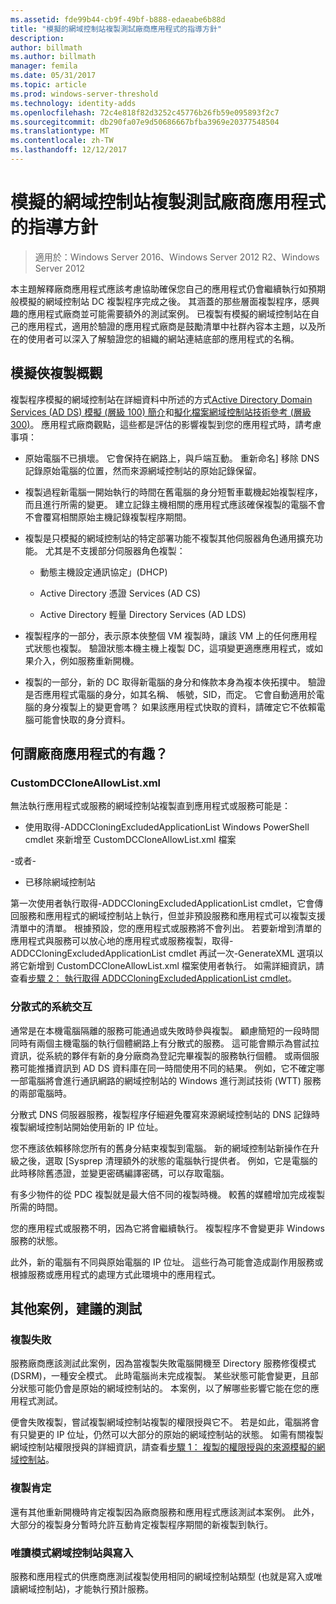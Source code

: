 ```yaml
---
ms.assetid: fde99b44-cb9f-49bf-b888-edaeabe6b88d
title: "模擬的網域控制站複製測試廠商應用程式的指導方針"
description: 
author: billmath
ms.author: billmath
manager: femila
ms.date: 05/31/2017
ms.topic: article
ms.prod: windows-server-threshold
ms.technology: identity-adds
ms.openlocfilehash: 72c4e818f82d3252c45776b26fb59e095893f2c7
ms.sourcegitcommit: db290fa07e9d50686667bfba3969e20377548504
ms.translationtype: MT
ms.contentlocale: zh-TW
ms.lasthandoff: 12/12/2017
---
```

# <a name="virtualized-domain-controller-cloning-test-guidance-for-application-vendors"></a>模擬的網域控制站複製測試廠商應用程式的指導方針

>適用於：Windows Server 2016、Windows Server 2012 R2、Windows Server 2012

本主題解釋廠商應用程式應該考慮協助確保您自己的應用程式仍會繼續執行如預期般模擬的網域控制站 DC 複製程序完成之後。 其涵蓋的那些層面複製程序，感興趣的應用程式廠商並可能需要額外的測試案例。 已複製有模擬的網域控制站在自己的應用程式，適用於驗證的應用程式廠商是鼓勵清單中社群內容本主題，以及所在的使用者可以深入了解驗證您的組織的網站連結底部的應用程式的名稱。  
  
## <a name="overview-of-virtualized-dc-cloning"></a>模擬俠複製概觀  
複製程序模擬的網域控制站在詳細資料中所述的方式[Active Directory Domain Services (AD DS) 模擬 (層級 100) 簡介](https://technet.microsoft.com/library/hh831734.aspx)和[擬化檔案網域控制站技術參考 (層級 300)](https://technet.microsoft.com/library/jj574214.aspx)。 應用程式廠商觀點，這些都是評估的影響複製到您的應用程式時，請考慮事項：  
  
-   原始電腦不已損壞。 它會保持在網路上，與戶端互動。 重新命名] 移除 DNS 記錄原始電腦的位置，然而來源網域控制站的原始記錄保留。  
  
-   複製過程新電腦一開始執行的時間在舊電腦的身分短暫車載機起始複製程序，而且進行所需的變更。 建立記錄主機相關的應用程式應該確保複製的電腦不會不會覆寫相關原始主機記錄複製程序期間。  
  
-   複製是只模擬的網域控制站的特定部署功能不複製其他伺服器角色通用擴充功能。 尤其是不支援部分伺服器角色複製：  
  
    -   動態主機設定通訊協定」(DHCP)  
  
    -   Active Directory 憑證 Services (AD CS)  
  
    -   Active Directory 輕量 Directory Services (AD LDS)  
  
-   複製程序的一部分，表示原本俠整個 VM 複製時，讓該 VM 上的任何應用程式狀態也複製。 驗證狀態本機主機上複製 DC，這項變更適應應用程式，或如果介入，例如服務重新開機。  
  
-   複製的一部分，新的 DC 取得新電腦的身分和條款本身為複本俠拓撲中。 驗證是否應用程式電腦的身分，如其名稱、 帳號，SID，而定。 它會自動適用於電腦的身分複製上的變更會嗎？ 如果該應用程式快取的資料，請確定它不依賴電腦可能會快取的身分資料。  
  
## <a name="what-is-interesting-for-application-vendors"></a>何謂廠商應用程式的有趣？  
  
### <a name="customdccloneallowlistxml"></a>CustomDCCloneAllowList.xml  
無法執行應用程式或服務的網域控制站複製直到應用程式或服務可能是：  
  
-   使用取得-ADDCCloningExcludedApplicationList Windows PowerShell cmdlet 來新增至 CustomDCCloneAllowList.xml 檔案  
  
-或者-  
  
-   已移除網域控制站  
  
第一次使用者執行取得-ADDCCloningExcludedApplicationList cmdlet，它會傳回服務和應用程式的網域控制站上執行，但並非預設服務和應用程式可以複製支援清單中的清單。 根據預設，您的應用程式或服務將不會列出。 若要新增到清單的應用程式與服務可以放心地的應用程式或服務複製，取得-ADDCCloningExcludedApplicationList cmdlet 再試一次-GenerateXML 選項以將它新增到 CustomDCCloneAllowList.xml 檔案使用者執行。 如需詳細資訊，請查看[步驟 2： 執行取得 ADDCCloningExcludedApplicationList cmdlet](https://technet.microsoft.com/library/hh831734.aspx#bkmk6_run_get_addccloningexcludedapplicationlist_cmdlet)。  
  
### <a name="distributed-system-interactions"></a>分散式的系統交互  
通常是在本機電腦隔離的服務可能通過或失敗時參與複製。 顧慮簡短的一段時間同時有兩個主機電腦的執行個體網路上有分散式的服務。 這可能會顯示為嘗試拉資訊，從系統的夥伴有新的身分廠商為登記完畢複製的服務執行個體。 或兩個服務可能推播資訊到 AD DS 資料庫在同一時間使用不同的結果。 例如，它不確定哪一部電腦將會進行通訊網路的網域控制站的 Windows 進行測試技術 (WTT) 服務的兩部電腦時。  
  
分散式 DNS 伺服器服務，複製程序仔細避免覆寫來源網域控制站的 DNS 記錄時複製網域控制站開始使用新的 IP 位址。  
  
您不應該依賴移除您所有的舊身分結束複製到電腦。 新的網域控制站新操作在升級之後，選取 [Sysprep 清理額外的狀態的電腦執行提供者。 例如，它是電腦的此時移除舊憑證，並變更密碼編譯密碼，可以存取電腦。  
  
有多少物件的從 PDC 複製就是最大倍不同的複製時機。 較舊的媒體增加完成複製所需的時間。  
  
您的應用程式或服務不明，因為它將會繼續執行。 複製程序不會變更非 Windows 服務的狀態。  
  
此外，新的電腦有不同與原始電腦的 IP 位址。 這些行為可能會造成副作用服務或根據服務或應用程式的處理方式此環境中的應用程式。  
  
## <a name="additional-scenarios-suggested-for-testing"></a>其他案例，建議的測試  
  
### <a name="cloning-failure"></a>複製失敗  
服務廠商應該測試此案例，因為當複製失敗電腦開機至 Directory 服務修復模式 (DSRM)，一種安全模式。 此時電腦尚未完成複製。 某些狀態可能會變更，且部分狀態可能仍會是原始的網域控制站的。 本案例，以了解哪些影響它能在您的應用程式測試。  
  
便會失敗複製，嘗試複製網域控制站複製的權限授與它不。 若是如此，電腦將會有只變更的 IP 位址，仍然可以大部分的原始的網域控制站的狀態。 如需有關複製網域控制站權限授與的詳細資訊，請查看[步驟 1： 複製的權限授與的來源模擬的網域控制站](https://technet.microsoft.com/library/hh831734.aspx#bkmk4_grant_source)。  
  
### <a name="pdc-emulator-cloning"></a>複製肯定  
還有其他重新開機時肯定複製因為廠商服務和應用程式應該測試本案例。 此外，大部分的複製身分暫時允許互動肯定複製程序期間的新複製到執行。  
  
### <a name="writable-versus-read-only-domain-controllers"></a>唯讀模式網域控制站與寫入  
服務和應用程式的供應商應測試複製使用相同的網域控制站類型 (也就是寫入或唯讀網域控制站)，才能執行預計服務。  
  


